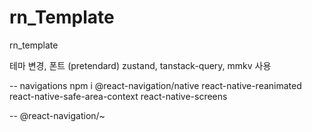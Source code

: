 # rn_Template

rn_template 

테마 변경, 폰트 (pretendard) zustand, tanstack-query, mmkv 사용

--
navigations
npm i @react-navigation/native react-native-reanimated react-native-safe-area-context react-native-screens

--
@react-navigation/~
